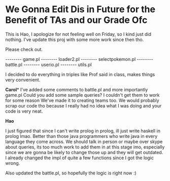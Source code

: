 # We Gonna Edit Dis in Future for the Benefit of TAs and our Grade Ofc





This is Hao, I apologize for not feeling well on Friday, so I kind just did nothing.
I've update this proj with some more work since then tho.

Please check out.


-------- game.pl
-------- loader2.pl
-------- selectpokemon.pl
-------- battle.pl
-------- userio.pl
-------- utils.pl


I decided to do everything in triples like Prof said in class, makes things very convenient.



**Carol***
I've added some comments to battle.pl and more importantly game.pl
Could you add some sample queries? I couldn't get them to work for some reason
We've made it to creating teams too. We would probably scrap our code tho because I really had
no idea what I was doing and your code is very neat.


**Hao**

I just figured that since I can't write prolog in prolog, ill just write haskell in prolog lmao. Better than those
java programmers who write java in every language they come across.
We should talk in person or maybe over skype about queries, its too much work to add them in at this stage imo,
especially since we are gonna be likely to change those up and they will get outdated. I already changed the
impl of quite a few functions since I got the logic wrong.

Also updated the battle.pl, so hopefully the logic is right now :)

